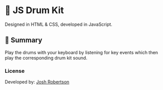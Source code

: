 # :musical_note: JS Drum Kit

Designed in HTML & CSS, developed in JavaScript.

## :pushpin: Summary

Play the drums with your keyboard by listening for key events which then play the corresponding drum kit sound.

### License

Developed by: [Josh Robertson](https://github.com/JoshuaRobertson/)
